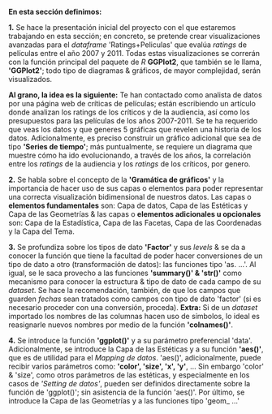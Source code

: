 **En esta sección definimos:**

**1.** Se hace la presentación inicial del proyecto con el que estaremos trabajando en esta sección; en concreto, se pretende crear visualizaciones avanzadas para el _dataframe_ 'Ratings+Peliculas' que evalúa _ratings_ de películas entre el año 2007 y 2011. Todas estas visualizaciones se correrán con la función principal del paquete de _R_ **GGPlot2**, que también se le llama, **'GGPlot2'**; todo tipo de diagramas & gráficos, de mayor complejidad, serán visualizados.

**Al grano, la idea es la siguiente:** Te han contactado como analista de datos por una página web de críticas de películas; están escribiendo un artículo donde analizan los ratings de los críticos y de la audiencia, así como los presupuestos para las películas de los años 2007-2011. Se te ha requerido que veas los datos y que generes 5 gráficas que revelen una historia de los datos. Adicionalmente, es preciso construir un gráfico adicional que sea de tipo **'Series de tiempo'**; más puntualmente, se requiere un diagrama que muestre cómo ha ido evolucionando, a través de los años, la correlación entre los _ratings_ de la audiencia y los _ratings_ de los críticos, por genero.

**2.** Se habla sobre el concepto de la **'Gramática de gráficos'** y la importancia de hacer uso de sus capas o elementos para poder representar una correcta visualización bidimensional de nuestros datos. Las capas o **elementos fundamentales** son: Capa de datos, Capa de las Estéticas y Capa de las Geometrías & las capas o **elementos adicionales u opcionales** son: Capa de la Estadística, Capa de las Facetas, Capa de las Coordenadas y la Capa del Tema. 

**3.** Se profundiza sobre los tipos de dato **'Factor'** y sus _levels_ & se da a conocer la función que tiene la facultad de poder hacer conversiones de un tipo de dato a otro (transformación de datos): las funciones tipo 'as. ...'. Al igual, se le saca provecho a las funciones **'summary()' & 'str()'** como mecanismo para conocer la estructura & tipo de dato de cada campo de su _dataset_. Se hace la recomendación, también, de que los campos que guarden _fechas_ sean tratados como campos con tipo de dato 'factor' (si es necesario proceder con una conversión, proceda). **Extra:** Si de un _dataset_ importado los nombres de las columnas hacen uso de símbolos, lo ideal es reasignarle nuevos nombres por medio de la función **'colnames()'**.

**4.** Se introduce la función **'ggplot()'** y a su parámetro preferencial 'data'. Adicionalmente, se introduce la Capa de las Estéticas y a su función **'aes()'**, que es de utilidad para el _Mapping de datos_. 'aes()', adicionalmente, puede recibir varios parámetros como: **'color', 'size', 'x', 'y'**, ... Sin embargo 'color' & 'size', como otros parámetros de las estéticas, y especialmente en los casos de _'Setting de datos'_, pueden ser definidos directamente sobre la función de 'ggplot()'; sin asistencia de la función 'aes()'. Por último, se introduce la Capa de las Geometrías y a las funciones tipo 'geom_ ...'

